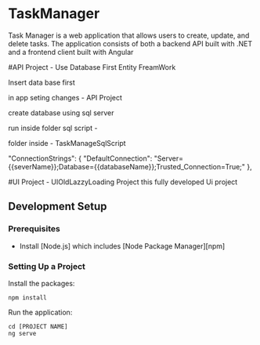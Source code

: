 # TaskManager
Task Manager is a web application that allows users to create, update, and delete tasks. The application consists of both a backend API built with .NET and a frontend client built with Angular

#API Project - Use Database First Entity FreamWork

Insert data base first 

in app seting changes  - API Project 

create database using sql server 

run inside folder sql script -

folder inside - TaskManageSqlScript

"ConnectionStrings": {
  "DefaultConnection": "Server={{severName}};Database={{databaseName}};Trusted_Connection=True;"
},

#UI Project - UIOldLazzyLoading Project this fully developed Ui project

## Development Setup

### Prerequisites

- Install [Node.js] which includes [Node Package Manager][npm]

### Setting Up a Project

Install the packages:

```
npm install
```

Run the application:

```
cd [PROJECT NAME]
ng serve
```